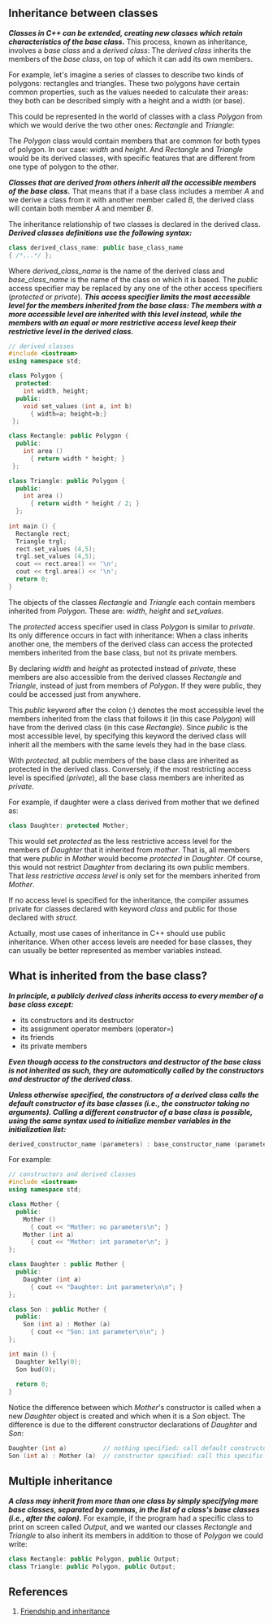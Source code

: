 ## Inheritance between classes

***Classes in C++ can be extended, creating new classes which retain characteristics of the base class.*** This process, known as inheritance, involves a *base class* and a *derived class*: The *derived class* inherits the members of the *base class*, on top of which it can add its own members.

For example, let's imagine a series of classes to describe two kinds of polygons: rectangles and triangles. These two polygons have certain common properties, such as the values needed to calculate their areas: they both can be described simply with a height and a width (or base).

This could be represented in the world of classes with a class *Polygon* from which we would derive the two other ones: *Rectangle* and *Triangle*:

The *Polygon* class would contain members that are common for both types of polygon. In our case: *width* and *height*. And *Rectangle* and *Triangle* would be its derived classes, with specific features that are different from one type of polygon to the other.

***Classes that are derived from others inherit all the accessible members of the base class.*** That means that if a base class includes a member *A* and we derive a class from it with another member called *B*, the derived class will contain both member *A* and member *B*.

The inheritance relationship of two classes is declared in the derived class. ***Derived classes definitions use the following syntax:***

```c++
class derived_class_name: public base_class_name
{ /*...*/ };
```

Where *derived_class_name* is the name of the derived class and *base_class_name* is the name of the class on which it is based. The *public* access specifier may be replaced by any one of the other access specifiers (*protected* or *private*). ***This access specifier limits the most accessible level for the members inherited from the base class: The members with a more accessible level are inherited with this level instead, while the members with an equal or more restrictive access level keep their restrictive level in the derived class.***

```c++
// derived classes
#include <iostream>
using namespace std;

class Polygon {
  protected:
    int width, height;
  public:
    void set_values (int a, int b)
      { width=a; height=b;}
 };

class Rectangle: public Polygon {
  public:
    int area ()
      { return width * height; }
 };

class Triangle: public Polygon {
  public:
    int area ()
      { return width * height / 2; }
  };
  
int main () {
  Rectangle rect;
  Triangle trgl;
  rect.set_values (4,5);
  trgl.set_values (4,5);
  cout << rect.area() << '\n';
  cout << trgl.area() << '\n';
  return 0;
}
```

The objects of the classes *Rectangle* and *Triangle* each contain members inherited from *Polygon*. These are: *width*, *height* and *set_values*.

The *protected* access specifier used in class *Polygon* is similar to *private*. Its only difference occurs in fact with inheritance: When a class inherits another one, the members of the derived class can access the protected members inherited from the base class, but not its private members.

By declaring *width* and *height* as protected instead of *private*, these members are also accessible from the derived classes *Rectangle* and *Triangle*, instead of just from members of *Polygon*. If they were public, they could be accessed just from anywhere.

This *public* keyword after the colon (:) denotes the most accessible level the members inherited from the class that follows it (in this case *Polygon*) will have from the derived class (in this case *Rectangle*). Since *public* is the most accessible level, by specifying this keyword the derived class will inherit all the members with the same levels they had in the base class.

With *protected*, all public members of the base class are inherited as protected in the derived class. Conversely, if the most restricting access level is specified (*private*), all the base class members are inherited as *private*.

For example, if daughter were a class derived from mother that we defined as:

```c++
class Daughter: protected Mother;
```

This would set *protected* as the less restrictive access level for the members of *Daughter* that it inherited from *mother*. That is, all members that were *public* in *Mother* would become *protected* in *Daughter*. Of course, this would not restrict *Daughter* from declaring its own public members. That *less restrictive access level* is only set for the members inherited from *Mother*.

If no access level is specified for the inheritance, the compiler assumes private for classes declared with keyword *class* and public for those declared with *struct*.

Actually, most use cases of inheritance in C++ should use public inheritance. When other access levels are needed for base classes, they can usually be better represented as member variables instead.

## What is inherited from the base class?

***In principle, a publicly derived class inherits access to every member of a base class except:***

- its constructors and its destructor
- its assignment operator members (operator=)
- its friends
- its private members

***Even though access to the constructors and destructor of the base class is not inherited as such, they are automatically called by the constructors and destructor of the derived class.***

***Unless otherwise specified, the constructors of a derived class calls the default constructor of its base classes (i.e., the constructor taking no arguments). Calling a different constructor of a base class is possible, using the same syntax used to initialize member variables in the initialization list:***

```c++
derived_constructor_name (parameters) : base_constructor_name (parameters) {...}
```

For example: 

```c++
// constructors and derived classes
#include <iostream>
using namespace std;

class Mother {
  public:
    Mother ()
      { cout << "Mother: no parameters\n"; }
    Mother (int a)
      { cout << "Mother: int parameter\n"; }
};

class Daughter : public Mother {
  public:
    Daughter (int a)
      { cout << "Daughter: int parameter\n\n"; }
};

class Son : public Mother {
  public:
    Son (int a) : Mother (a)
      { cout << "Son: int parameter\n\n"; }
};

int main () {
  Daughter kelly(0);
  Son bud(0);
  
  return 0;
}
```

Notice the difference between which *Mother*'s constructor is called when a new *Daughter* object is created and which when it is a *Son* object. The difference is due to the different constructor declarations of *Daughter* and *Son*:

```c++
Daughter (int a)          // nothing specified: call default constructor
Son (int a) : Mother (a)  // constructor specified: call this specific constructor
```

## Multiple inheritance

***A class may inherit from more than one class by simply specifying more base classes, separated by commas, in the list of a class's base classes (i.e., after the colon).*** For example, if the program had a specific class to print on screen called *Output*, and we wanted our classes *Rectangle* and *Triangle* to also inherit its members in addition to those of *Polygon* we could write:

```c++
class Rectangle: public Polygon, public Output;
class Triangle: public Polygon, public Output;
```

## References

1. [Friendship and inheritance](http://www.cplusplus.com/doc/tutorial/inheritance/)
